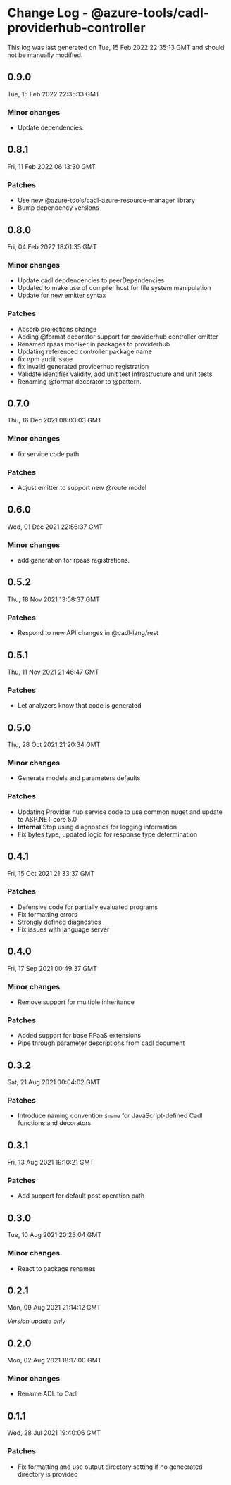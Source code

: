 # Change Log - @azure-tools/cadl-providerhub-controller

This log was last generated on Tue, 15 Feb 2022 22:35:13 GMT and should not be manually modified.

## 0.9.0
Tue, 15 Feb 2022 22:35:13 GMT

### Minor changes

- Update dependencies.

## 0.8.1
Fri, 11 Feb 2022 06:13:30 GMT

### Patches

- Use new @azure-tools/cadl-azure-resource-manager library
- Bump dependency versions

## 0.8.0
Fri, 04 Feb 2022 18:01:35 GMT

### Minor changes

- Update cadl depdendencies to peerDependencies
- Updated to make use of compiler host for file system manipulation
- Update for new emitter syntax

### Patches

- Absorb projections change
- Adding @format decorator support for providerhub controller emitter
- Renamed rpaas moniker in packages to providerhub
- Updating referenced controller package name
- fix npm audit issue
- fix invalid generated providerhub registration 
- Validate identifier validity, add unit test infrastructure and unit tests
- Renaming @format decorator to @pattern.

## 0.7.0
Thu, 16 Dec 2021 08:03:03 GMT

### Minor changes

- fix service code path

### Patches

- Adjust emitter to support new @route model

## 0.6.0
Wed, 01 Dec 2021 22:56:37 GMT

### Minor changes

- add generation for rpaas registrations.

## 0.5.2
Thu, 18 Nov 2021 13:58:37 GMT

### Patches

- Respond to new API changes in @cadl-lang/rest

## 0.5.1
Thu, 11 Nov 2021 21:46:47 GMT

### Patches

- Let analyzers know that code is generated

## 0.5.0
Thu, 28 Oct 2021 21:20:34 GMT

### Minor changes

- Generate models and parameters defaults

### Patches

- Updating Provider hub service code to use common nuget and update to ASP.NET core 5.0
- **Internal** Stop using diagnostics for logging information
- Fix bytes type, updated logic for response type determination

## 0.4.1
Fri, 15 Oct 2021 21:33:37 GMT

### Patches

- Defensive code for partially evaluated programs
- Fix formatting errors
- Strongly defined diagnostics
- Fix issues with language server

## 0.4.0
Fri, 17 Sep 2021 00:49:37 GMT

### Minor changes

- Remove support for multiple inheritance

### Patches

- Added support for base RPaaS extensions
- Pipe through parameter descriptions from cadl document

## 0.3.2
Sat, 21 Aug 2021 00:04:02 GMT

### Patches

- Introduce naming convention `$name` for JavaScript-defined Cadl functions and decorators

## 0.3.1
Fri, 13 Aug 2021 19:10:21 GMT

### Patches

- Add support for default post operation path

## 0.3.0
Tue, 10 Aug 2021 20:23:04 GMT

### Minor changes

- React to package renames

## 0.2.1
Mon, 09 Aug 2021 21:14:12 GMT

_Version update only_

## 0.2.0
Mon, 02 Aug 2021 18:17:00 GMT

### Minor changes

- Rename ADL to Cadl

## 0.1.1
Wed, 28 Jul 2021 19:40:06 GMT

### Patches

- Fix formatting and use output directory setting if no geneerated directory is provided

